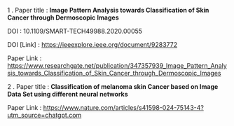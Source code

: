 1 . Paper title : **Image Pattern Analysis towards Classification of Skin Cancer through Dermoscopic Images**

 DOI    :  10.1109/SMART-TECH49988.2020.00055 

DOI [Link]  : https://ieeexplore.ieee.org/document/9283772

Paper Link  : https://www.researchgate.net/publication/347357939_Image_Pattern_Analysis_towards_Classification_of_Skin_Cancer_through_Dermoscopic_Images

2 . Paper title : **Classification of melanoma skin Cancer based on Image Data Set using different neural networks**

Paper Link : https://www.nature.com/articles/s41598-024-75143-4?utm_source=chatgpt.com
